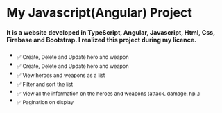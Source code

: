 # My Javascript(Angular) Project
#### It is a website developed in  TypeScript, Angular, Javascript, Html, Css, Firebase and Bootstrap. I realized this project during my licence.

- <sub>✅ Create, Delete and Update hero and weapon</sub>
- <sub>✅ Create, Delete and Update hero and weapon</sub>
- <sub>✅ View heroes and weapons as a list</sub>
- <sub>✅ Filter and sort the list</sub>
- <sub>✅ View all the information on the heroes and weapons (attack, damage, hp..)</sub>
- <sub>✅  Pagination on display </sub>
